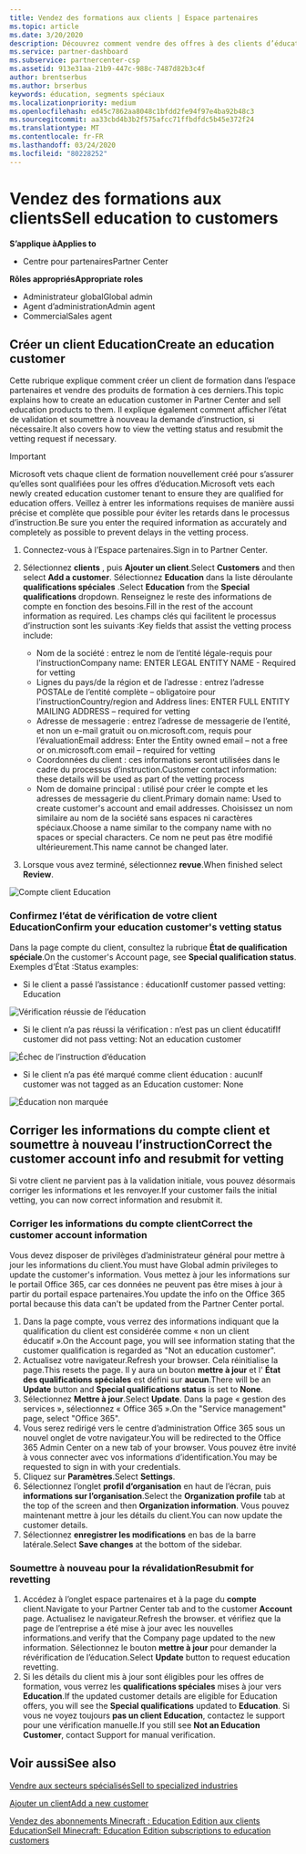 ```yaml
---
title: Vendez des formations aux clients | Espace partenaires
ms.topic: article
ms.date: 3/20/2020
description: Découvrez comment vendre des offres à des clients d’éducation dans l’espace partenaires.
ms.service: partner-dashboard
ms.subservice: partnercenter-csp
ms.assetid: 913e31aa-21b9-447c-988c-7487d82b3c4f
author: brentserbus
ms.author: brserbus
keywords: éducation, segments spéciaux
ms.localizationpriority: medium
ms.openlocfilehash: ed45c7862aa8048c1bfdd2fe94f97e4ba92b48c3
ms.sourcegitcommit: aa33cbd4b3b2f575afcc71ffbdfdc5b45e372f24
ms.translationtype: MT
ms.contentlocale: fr-FR
ms.lasthandoff: 03/24/2020
ms.locfileid: "80228252"
---
```

# <a name="sell-education-to-customers"></a><span data-ttu-id="b5b6f-104">Vendez des formations aux clients</span><span class="sxs-lookup"><span data-stu-id="b5b6f-104">Sell education to customers</span></span>

<span data-ttu-id="b5b6f-105">**S’applique à**</span><span class="sxs-lookup"><span data-stu-id="b5b6f-105">**Applies to**</span></span>

- <span data-ttu-id="b5b6f-106">Centre pour partenaires</span><span class="sxs-lookup"><span data-stu-id="b5b6f-106">Partner Center</span></span>

<span data-ttu-id="b5b6f-107">**Rôles appropriés**</span><span class="sxs-lookup"><span data-stu-id="b5b6f-107">**Appropriate roles**</span></span>

- <span data-ttu-id="b5b6f-108">Administrateur global</span><span class="sxs-lookup"><span data-stu-id="b5b6f-108">Global admin</span></span>
- <span data-ttu-id="b5b6f-109">Agent d’administration</span><span class="sxs-lookup"><span data-stu-id="b5b6f-109">Admin agent</span></span>
- <span data-ttu-id="b5b6f-110">Commercial</span><span class="sxs-lookup"><span data-stu-id="b5b6f-110">Sales agent</span></span>


## <a name="create-an-education-customer"></a><span data-ttu-id="b5b6f-111">Créer un client Education</span><span class="sxs-lookup"><span data-stu-id="b5b6f-111">Create an education customer</span></span>

<span data-ttu-id="b5b6f-112">Cette rubrique explique comment créer un client de formation dans l’espace partenaires et vendre des produits de formation à ces derniers.</span><span class="sxs-lookup"><span data-stu-id="b5b6f-112">This topic explains how to create an education customer in Partner Center and sell education products to them.</span></span> <span data-ttu-id="b5b6f-113">Il explique également comment afficher l’état de validation et soumettre à nouveau la demande d’instruction, si nécessaire.</span><span class="sxs-lookup"><span data-stu-id="b5b6f-113">It also covers how to view the vetting status and resubmit the vetting request if necessary.</span></span> 

> [!IMPORTANT]
> <span data-ttu-id="b5b6f-114">Microsoft vets chaque client de formation nouvellement créé pour s’assurer qu’elles sont qualifiées pour les offres d’éducation.</span><span class="sxs-lookup"><span data-stu-id="b5b6f-114">Microsoft vets each newly created education customer tenant to ensure they are qualified for education offers.</span></span>  <span data-ttu-id="b5b6f-115">Veillez à entrer les informations requises de manière aussi précise et complète que possible pour éviter les retards dans le processus d’instruction.</span><span class="sxs-lookup"><span data-stu-id="b5b6f-115">Be sure you enter the required information as accurately and completely as possible to prevent delays in the vetting process.</span></span> 

1. <span data-ttu-id="b5b6f-116">Connectez-vous à l’Espace partenaires.</span><span class="sxs-lookup"><span data-stu-id="b5b6f-116">Sign in to Partner Center.</span></span> 
2. <span data-ttu-id="b5b6f-117">Sélectionnez **clients** , puis **Ajouter un client**.</span><span class="sxs-lookup"><span data-stu-id="b5b6f-117">Select **Customers** and then select **Add a customer**.</span></span> <span data-ttu-id="b5b6f-118">Sélectionnez **Education** dans la liste déroulante **qualifications spéciales** .</span><span class="sxs-lookup"><span data-stu-id="b5b6f-118">Select **Education** from the **Special qualifications** dropdown.</span></span>  <span data-ttu-id="b5b6f-119">Renseignez le reste des informations de compte en fonction des besoins.</span><span class="sxs-lookup"><span data-stu-id="b5b6f-119">Fill in the rest of the account information as required.</span></span>  <span data-ttu-id="b5b6f-120">Les champs clés qui facilitent le processus d’instruction sont les suivants :</span><span class="sxs-lookup"><span data-stu-id="b5b6f-120">Key fields that assist the vetting process include:</span></span>

   - <span data-ttu-id="b5b6f-121">Nom de la société : entrez le nom de l’entité légale-requis pour l’instruction</span><span class="sxs-lookup"><span data-stu-id="b5b6f-121">Company name: ENTER LEGAL ENTITY NAME - Required for vetting</span></span> 
   - <span data-ttu-id="b5b6f-122">Lignes du pays/de la région et de l’adresse : entrez l’adresse POSTALe de l’entité complète – obligatoire pour l’instruction</span><span class="sxs-lookup"><span data-stu-id="b5b6f-122">Country/region and Address lines: ENTER FULL ENTITY MAILING ADDRESS – required for vetting</span></span> 
   - <span data-ttu-id="b5b6f-123">Adresse de messagerie : entrez l’adresse de messagerie de l’entité, et non un e-mail gratuit ou on.microsoft.com, requis pour l’évaluation</span><span class="sxs-lookup"><span data-stu-id="b5b6f-123">Email address:  Enter the Entity owned email – not a free or on.microsoft.com email – required for vetting</span></span> 
   - <span data-ttu-id="b5b6f-124">Coordonnées du client : ces informations seront utilisées dans le cadre du processus d’instruction.</span><span class="sxs-lookup"><span data-stu-id="b5b6f-124">Customer contact information: these details will be used as part of the vetting process</span></span> 
   - <span data-ttu-id="b5b6f-125">Nom de domaine principal : utilisé pour créer le compte et les adresses de messagerie du client.</span><span class="sxs-lookup"><span data-stu-id="b5b6f-125">Primary domain name:  Used to create customer's account and email addresses.</span></span>  <span data-ttu-id="b5b6f-126">Choisissez un nom similaire au nom de la société sans espaces ni caractères spéciaux.</span><span class="sxs-lookup"><span data-stu-id="b5b6f-126">Choose a name similar to the company name with no spaces or special characters.</span></span>  <span data-ttu-id="b5b6f-127">Ce nom ne peut pas être modifié ultérieurement.</span><span class="sxs-lookup"><span data-stu-id="b5b6f-127">This name cannot be changed later.</span></span> 

3. <span data-ttu-id="b5b6f-128">Lorsque vous avez terminé, sélectionnez **revue**.</span><span class="sxs-lookup"><span data-stu-id="b5b6f-128">When finished select **Review**.</span></span> 

![Compte client Education](images/eduaccountinfo.png)

### <a name="confirm-your-education-customers-vetting-status"></a><span data-ttu-id="b5b6f-130">Confirmez l’état de vérification de votre client Education</span><span class="sxs-lookup"><span data-stu-id="b5b6f-130">Confirm your education customer's vetting status</span></span> 

<span data-ttu-id="b5b6f-131">Dans la page compte du client, consultez la rubrique **État de qualification spéciale**.</span><span class="sxs-lookup"><span data-stu-id="b5b6f-131">On the customer's Account page, see **Special qualification status**.</span></span> <span data-ttu-id="b5b6f-132">Exemples d’État :</span><span class="sxs-lookup"><span data-stu-id="b5b6f-132">Status examples:</span></span>

- <span data-ttu-id="b5b6f-133">Si le client a passé l’assistance : éducation</span><span class="sxs-lookup"><span data-stu-id="b5b6f-133">If customer passed vetting:  Education</span></span> 

![Vérification réussie de l’éducation](images/edupassedvetting.png)

- <span data-ttu-id="b5b6f-135">Si le client n’a pas réussi la vérification : n’est pas un client éducatif</span><span class="sxs-lookup"><span data-stu-id="b5b6f-135">If customer did not pass vetting:  Not an education customer</span></span> 

![Échec de l’instruction d’éducation](images/edudidnotpassvetting.PNG)

- <span data-ttu-id="b5b6f-137">Si le client n’a pas été marqué comme client éducation : aucun</span><span class="sxs-lookup"><span data-stu-id="b5b6f-137">If customer was not tagged as an Education customer:  None</span></span> 

![Éducation non marquée](images/edunottagged.PNG)

## <a name="correct-the-customer-account-info-and-resubmit-for-vetting"></a><span data-ttu-id="b5b6f-139">Corriger les informations du compte client et soumettre à nouveau l’instruction</span><span class="sxs-lookup"><span data-stu-id="b5b6f-139">Correct the customer account info and resubmit for vetting</span></span>  

<span data-ttu-id="b5b6f-140">Si votre client ne parvient pas à la validation initiale, vous pouvez désormais corriger les informations et les renvoyer.</span><span class="sxs-lookup"><span data-stu-id="b5b6f-140">If your customer fails the initial vetting, you can now correct information and resubmit it.</span></span>

### <a name="correct-the-customer-account-information"></a><span data-ttu-id="b5b6f-141">Corriger les informations du compte client</span><span class="sxs-lookup"><span data-stu-id="b5b6f-141">Correct the customer account information</span></span>

<span data-ttu-id="b5b6f-142">Vous devez disposer de privilèges d’administrateur général pour mettre à jour les informations du client.</span><span class="sxs-lookup"><span data-stu-id="b5b6f-142">You must have Global admin privileges to update the customer's information.</span></span> <span data-ttu-id="b5b6f-143">Vous mettez à jour les informations sur le portail Office 365, car ces données ne peuvent pas être mises à jour à partir du portail espace partenaires.</span><span class="sxs-lookup"><span data-stu-id="b5b6f-143">You update the info on the Office 365 portal because this data can't be updated from the Partner Center portal.</span></span>    

1. <span data-ttu-id="b5b6f-144">Dans la page compte, vous verrez des informations indiquant que la qualification du client est considérée comme « non un client éducatif ».</span><span class="sxs-lookup"><span data-stu-id="b5b6f-144">On the Account page, you will see information stating that the customer qualification is regarded as "Not an education customer".</span></span>
2. <span data-ttu-id="b5b6f-145">Actualisez votre navigateur.</span><span class="sxs-lookup"><span data-stu-id="b5b6f-145">Refresh your browser.</span></span> <span data-ttu-id="b5b6f-146">Cela réinitialise la page.</span><span class="sxs-lookup"><span data-stu-id="b5b6f-146">This resets the page.</span></span> <span data-ttu-id="b5b6f-147">Il y aura un bouton **mettre à jour** et l' **État des qualifications spéciales** est défini sur **aucun**.</span><span class="sxs-lookup"><span data-stu-id="b5b6f-147">There will be an **Update** button and **Special qualifications status** is set to **None**.</span></span> 
3. <span data-ttu-id="b5b6f-148">Sélectionnez **Mettre à jour**.</span><span class="sxs-lookup"><span data-stu-id="b5b6f-148">Select **Update**.</span></span> <span data-ttu-id="b5b6f-149">Dans la page « gestion des services », sélectionnez « Office 365 ».</span><span class="sxs-lookup"><span data-stu-id="b5b6f-149">On the "Service management" page, select "Office 365".</span></span>
4. <span data-ttu-id="b5b6f-150">Vous serez redirigé vers le centre d’administration Office 365 sous un nouvel onglet de votre navigateur.</span><span class="sxs-lookup"><span data-stu-id="b5b6f-150">You will be redirected to the Office 365 Admin Center on a new tab of your browser.</span></span> <span data-ttu-id="b5b6f-151">Vous pouvez être invité à vous connecter avec vos informations d’identification.</span><span class="sxs-lookup"><span data-stu-id="b5b6f-151">You may be requested to sign in with your credentials.</span></span> 
5. <span data-ttu-id="b5b6f-152">Cliquez sur **Paramètres**.</span><span class="sxs-lookup"><span data-stu-id="b5b6f-152">Select **Settings**.</span></span>
6. <span data-ttu-id="b5b6f-153">Sélectionnez l’onglet **profil d’organisation** en haut de l’écran, puis **informations sur l’organisation**.</span><span class="sxs-lookup"><span data-stu-id="b5b6f-153">Select the **Organization profile** tab at the top of the screen and then **Organization information**.</span></span> <span data-ttu-id="b5b6f-154">Vous pouvez maintenant mettre à jour les détails du client.</span><span class="sxs-lookup"><span data-stu-id="b5b6f-154">You can now update the customer details.</span></span> 
7. <span data-ttu-id="b5b6f-155">Sélectionnez **enregistrer les modifications** en bas de la barre latérale.</span><span class="sxs-lookup"><span data-stu-id="b5b6f-155">Select **Save changes** at the bottom of the sidebar.</span></span>  

### <a name="resubmit-for-revetting"></a><span data-ttu-id="b5b6f-156">Soumettre à nouveau pour la révalidation</span><span class="sxs-lookup"><span data-stu-id="b5b6f-156">Resubmit for revetting</span></span>

1. <span data-ttu-id="b5b6f-157">Accédez à l’onglet espace partenaires et à la page du **compte** client.</span><span class="sxs-lookup"><span data-stu-id="b5b6f-157">Navigate to your Partner Center tab and to the customer **Account** page.</span></span> <span data-ttu-id="b5b6f-158">Actualisez le navigateur.</span><span class="sxs-lookup"><span data-stu-id="b5b6f-158">Refresh the browser.</span></span> <span data-ttu-id="b5b6f-159">et vérifiez que la page de l’entreprise a été mise à jour avec les nouvelles informations.</span><span class="sxs-lookup"><span data-stu-id="b5b6f-159">and verify that the Company page updated to the new information.</span></span> <span data-ttu-id="b5b6f-160">Sélectionnez le bouton **mettre à jour** pour demander la révérification de l’éducation.</span><span class="sxs-lookup"><span data-stu-id="b5b6f-160">Select **Update** button to request education revetting.</span></span>
2. <span data-ttu-id="b5b6f-161">Si les détails du client mis à jour sont éligibles pour les offres de formation, vous verrez les **qualifications spéciales** mises à jour vers **Education**.</span><span class="sxs-lookup"><span data-stu-id="b5b6f-161">If the updated customer details are eligible for Education offers, you will see the **Special qualifications** updated to **Education**.</span></span> <span data-ttu-id="b5b6f-162">Si vous ne voyez toujours **pas un client Education**, contactez le support pour une vérification manuelle.</span><span class="sxs-lookup"><span data-stu-id="b5b6f-162">If you still see **Not an Education Customer**, contact Support for manual verification.</span></span> 


## <a name="see-also"></a><span data-ttu-id="b5b6f-163">Voir aussi</span><span class="sxs-lookup"><span data-stu-id="b5b6f-163">See also</span></span>
 
[<span data-ttu-id="b5b6f-164">Vendre aux secteurs spécialisés</span><span class="sxs-lookup"><span data-stu-id="b5b6f-164">Sell to specialized industries</span></span>](get-special-pricing-for-offers.md)

[<span data-ttu-id="b5b6f-165">Ajouter un client</span><span class="sxs-lookup"><span data-stu-id="b5b6f-165">Add a new customer</span></span>](add-a-new-customer.md)

[<span data-ttu-id="b5b6f-166">Vendez des abonnements Minecraft : Education Edition aux clients Education</span><span class="sxs-lookup"><span data-stu-id="b5b6f-166">Sell Minecraft: Education Edition subscriptions to education customers</span></span>](minecraft-subscriptions.md)
 
